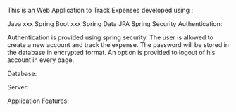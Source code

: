 This is an Web Application to Track Expenses developed using :

Java xxx Spring Boot xxx Spring Data JPA Spring Security Authentication:

Authentication is provided using spring security. The user is allowed to create a new account and track the expense. The password will be stored in the database in encrypted format. An option is provided to logout of his account in every page.

Database:

Server:

Application Features:
